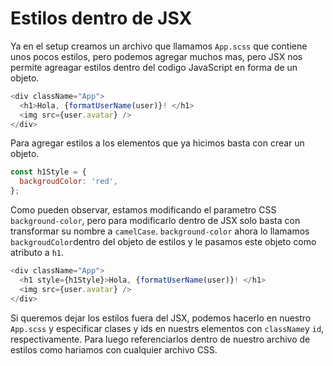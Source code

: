# Estilos dentro de JSX
Ya en el setup creamos un archivo que llamamos `App.scss` que contiene unos pocos estilos, pero podemos agregar muchos mas, pero JSX nos permite agreagar estilos dentro del codigo JavaScript en forma de un objeto.
```javascript
<div className="App">
  <h1>Hola, {formatUserName(user)}! </h1>
  <img src={user.avatar} />
</div>
```
Para agregar estilos a los elementos que ya hicimos basta con crear un objeto.
```javascript
const h1Style = {
  backgroudColor: 'red',
};
```
Como pueden observar, estamos modificando el parametro CSS `background-color`, pero para modificarlo dentro de JSX solo basta con transformar su nombre a `camelCase`.
`background-color` ahora lo llamamos `backgroudColor`dentro del objeto de estilos y le pasamos este objeto como atributo a `h1`.
```javascript
<div className="App">
  <h1 style={h1Style}>Hola, {formatUserName(user)}! </h1>
  <img src={user.avatar} />
</div>
```
Si queremos dejar los estilos fuera del JSX, podemos hacerlo en nuestro `App.scss` y especificar clases y ids en nuestrs elementos con `className`y `id`, respectivamente. Para luego referenciarlos dentro de nuestro archivo de estilos como hariamos con cualquier archivo CSS.